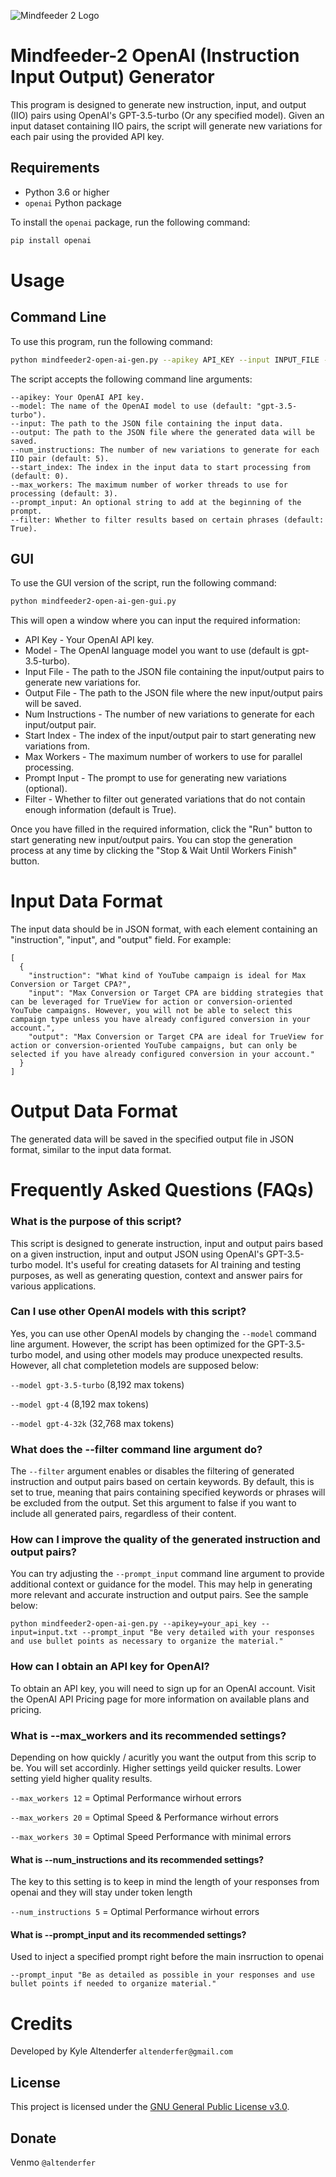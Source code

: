![Mindfeeder 2 Logo](https://mindfeederllc.com/mindfeeder2.png)

# Mindfeeder-2 OpenAI (Instruction Input Output) Generator

This program is designed to generate new instruction, input, and output (IIO) pairs using OpenAI's GPT-3.5-turbo (Or any specified model). Given an input dataset containing IIO pairs, the script will generate new variations for each pair using the provided API key.

## Requirements

- Python 3.6 or higher
- `openai` Python package

To install the `openai` package, run the following command:

```bash
pip install openai
```

# Usage

## Command Line

To use this program, run the following command:

```bash
python mindfeeder2-open-ai-gen.py --apikey API_KEY --input INPUT_FILE --output OUTPUT_FILE --num_instructions 9 --max_workers 12 --prompt_input "Be very detailed with your responses and use bullet points as necessary to organize the material."
```

The script accepts the following command line arguments:
```
--apikey: Your OpenAI API key.
--model: The name of the OpenAI model to use (default: "gpt-3.5-turbo").
--input: The path to the JSON file containing the input data.
--output: The path to the JSON file where the generated data will be saved.
--num_instructions: The number of new variations to generate for each IIO pair (default: 5).
--start_index: The index in the input data to start processing from (default: 0).
--max_workers: The maximum number of worker threads to use for processing (default: 3).
--prompt_input: An optional string to add at the beginning of the prompt.
--filter: Whether to filter results based on certain phrases (default: True).
```

## GUI

To use the GUI version of the script, run the following command:


```bash
python mindfeeder2-open-ai-gen-gui.py
```

This will open a window where you can input the required information:

- API Key - Your OpenAI API key.
- Model - The OpenAI language model you want to use (default is gpt-3.5-turbo).
- Input File - The path to the JSON file containing the input/output pairs to generate new variations for.
- Output File - The path to the JSON file where the new input/output pairs will be saved.
- Num Instructions - The number of new variations to generate for each input/output pair.
- Start Index - The index of the input/output pair to start generating new variations from.
- Max Workers - The maximum number of workers to use for parallel processing.
- Prompt Input - The prompt to use for generating new variations (optional).
- Filter - Whether to filter out generated variations that do not contain enough information (default is True).

Once you have filled in the required information, click the "Run" button to start generating new input/output pairs. You can stop the generation process at any time by clicking the "Stop & Wait Until Workers Finish" button.



# Input Data Format

The input data should be in JSON format, with each element containing an "instruction", "input", and "output" field. For example:

```
[
  {
    "instruction": "What kind of YouTube campaign is ideal for Max Conversion or Target CPA?",
    "input": "Max Conversion or Target CPA are bidding strategies that can be leveraged for TrueView for action or conversion-oriented YouTube campaigns. However, you will not be able to select this campaign type unless you have already configured conversion in your account.",
    "output": "Max Conversion or Target CPA are ideal for TrueView for action or conversion-oriented YouTube campaigns, but can only be selected if you have already configured conversion in your account."
  }
]
```

# Output Data Format

The generated data will be saved in the specified output file in JSON format, similar to the input data format.

# Frequently Asked Questions (FAQs)

### What is the purpose of this script?

This script is designed to generate instruction, input and output pairs based on a given instruction, input and output JSON using OpenAI's GPT-3.5-turbo model. It's useful for creating datasets for AI training and testing purposes, as well as generating question, context and answer pairs for various applications.

### Can I use other OpenAI models with this script?

Yes, you can use other OpenAI models by changing the ```--model``` command line argument. However, the script has been optimized for the GPT-3.5-turbo model, and using other models may produce unexpected results. However, all chat completetion models are supposed below:


```--model gpt-3.5-turbo``` (8,192 max tokens)

```--model gpt-4``` (8,192 max tokens)

```--model gpt-4-32k``` (32,768 max tokens)


### What does the --filter command line argument do?

The ```--filter``` argument enables or disables the filtering of generated instruction and output pairs based on certain keywords. By default, this is set to true, meaning that pairs containing specified keywords or phrases will be excluded from the output. Set this argument to false if you want to include all generated pairs, regardless of their content.


### How can I improve the quality of the generated instruction and output pairs?

You can try adjusting the ```--prompt_input``` command line argument to provide additional context or guidance for the model. This may help in generating more relevant and accurate instruction and output pairs. See the sample below:

```
python mindfeeder2-open-ai-gen.py --apikey=your_api_key --input=input.txt --prompt_input "Be very detailed with your responses and use bullet points as necessary to organize the material."
```

### How can I obtain an API key for OpenAI?

To obtain an API key, you will need to sign up for an OpenAI account. Visit the OpenAI API Pricing page for more information on available plans and pricing.


### What is --max_workers and its recommended settings?

Depending on how quickly / acuritly you want the output from this scrip to be. You will set accordinly. Higher settings yeild quicker results. Lower setting yield higher quality results.

```--max_workers 12``` = Optimal Performance wirhout errors

```--max_workers 20``` = Optimal Speed & Performance wirhout errors

```--max_workers 30``` = Optimal Speed Performance with minimal errors

#### What is --num_instructions and its recommended settings?

The key to this setting is to keep in mind the length of your responses from openai and they will stay under token length

```--num_instructions 5``` = Optimal Performance wirhout errors

#### What is --prompt_input and its recommended settings?

Used to inject a specified prompt right before the main insrruction to openai

```--prompt_input "Be as detailed as possible in your responses and use bullet points if needed to organize material."```


# Credits
Developed by Kyle Altenderfer ```altenderfer@gmail.com```



## License

This project is licensed under the [GNU General Public License v3.0](LICENSE).

## Donate

Venmo ```@altenderfer```

